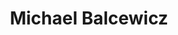 ---
layout: page
title: Michael Balcewicz
description: Postdoctoral fellow at FNAL
img: assets/img/Balcewicz.png
redirect: https://inspirehep.net/authors/2569616
importance: 2
category: Alumni
---